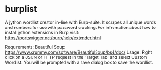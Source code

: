 # burplist
A jython wordlist creator in-line with Burp-suite. It scrapes all unique words and numbers for use with password cracking. 
For infromation about how to install jython extensions in Burp visit: https://portswigger.net/burp/help/extender.html

Requirements:
  Beautiful Soup: https://www.crummy.com/software/BeautifulSoup/bs4/doc/
Usage:
Right click on a JSON or HTTP request in the 'Target Tab' and select Custom Wordlist. You will be prompted with a save dialog box to save the wordlist.

  
